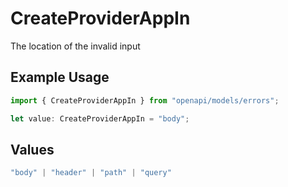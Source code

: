 # CreateProviderAppIn

The location of the invalid input

## Example Usage

```typescript
import { CreateProviderAppIn } from "openapi/models/errors";

let value: CreateProviderAppIn = "body";
```

## Values

```typescript
"body" | "header" | "path" | "query"
```